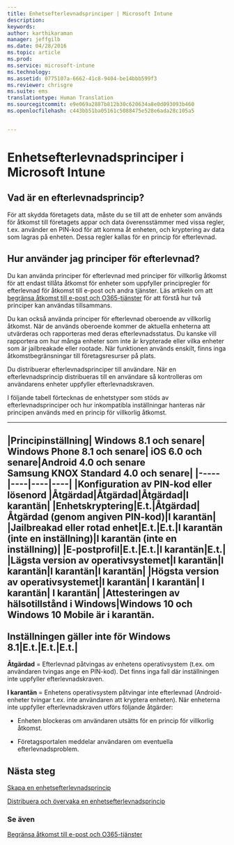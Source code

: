 ```yaml
---
title: Enhetsefterlevnadsprinciper | Microsoft Intune
description: 
keywords: 
author: karthikaraman
manager: jeffgilb
ms.date: 04/28/2016
ms.topic: article
ms.prod: 
ms.service: microsoft-intune
ms.technology: 
ms.assetid: 0775107a-6662-41c8-9404-be14bbb599f3
ms.reviewer: chrisgre
ms.suite: ems
translationtype: Human Translation
ms.sourcegitcommit: e9e069a2887b812b30c620634a8e0d093093b460
ms.openlocfilehash: c443bb51ba05161c5088475e528e6ada28c105a5


---
```


# Enhetsefterlevnadsprinciper i Microsoft Intune
## Vad är en efterlevnadsprincip?
För att skydda företagets data, måste du se till att de enheter som används för åtkomst till företagets appar och data överensstämmer med vissa regler, t.ex. använder en PIN-kod för att komma åt enheten, och kryptering av data som lagras på enheten. Dessa regler kallas för en princip för efterlevnad.

## Hur använder jag principer för efterlevnad?
Du kan använda principer för efterlevnad med principer för villkorlig åtkomst för att endast tillåta åtkomst för enheter som uppfyller principregler för efterlevnad för åtkomst till e-post och andra tjänster. Läs artikeln om att [begränsa åtkomst till e-post och O365-tjänster](restrict-access-to-email-and-o365-services-with-microsoft-intune.md) för att förstå hur två principer kan användas tillsammans.

Du kan också använda principer för efterlevnad oberoende av villkorlig åtkomst. När de används oberoende kommer de aktuella enheterna att utvärderas och rapporteras med deras efterlevnadsstatus. Du kanske vill rapportera om hur många enheter som inte är krypterade eller vilka enheter som är jailbreakade eller rootade. När funktionen används enskilt, finns inga åtkomstbegränsningar till företagsresurser på plats.

Du distribuerar efterlevnadsprinciper till användare. När en efterlevnadsprincip distribueras till en användare så kontrolleras om användarens enheter uppfyller efterlevnadskraven.

I följande tabell förtecknas de enhetstyper som stöds av efterlevnadsprinciper och hur inkompatibla inställningar hanteras när principen används med en princip för villkorlig åtkomst.

--------------

|Principinställning| Windows 8.1 och senare| Windows Phone 8.1 och senare| iOS 6.0 och senare|Android 4.0 och senare<br/>Samsung KNOX Standard 4.0 och senare|
|-----|----|----|----|
|**Konfiguration av PIN-kod eller lösenord** |Åtgärdad|Åtgärdad|Åtgärdad|I karantän|
|**Enhetskryptering**|E.t.|Åtgärdad|Åtgärdad (genom angiven PIN-kod)|I karantän|
|**Jailbreakad eller rotad enhet**|E.t.|E.t.|I karantän (inte en inställning)|I karantän (inte en inställning)|
|**E-postprofil**|E.t.|E.t.|I karantän|E.t.|
|**Lägsta version av operativsystemet**|I karantän|I karantän|I karantän|I karantän|
|**Högsta version av operativsystemet**|I karantän| I karantän| I karantän| I karantän|
|**Attesteringen av hälsotillstånd i Windows**|Windows 10 och Windows 10 Mobile är i karantän.<br /><br />Inställningen gäller inte för Windows 8.1|E.t.|E.t.|E.t.|
--------------
**Åtgärdad** = Efterlevnad påtvingas av enhetens operativsystem (t.ex. om användaren tvingas ange en PIN-kod).  Det finns inga fall där inställningen inte uppfyller efterlevnadskraven.

**I karantän** = Enhetens operativsystem påtvingar inte efterlevnad (Android-enheter tvingar t.ex. inte användaren att kryptera enheten). När enheterna inte uppfyller efterlevnadskraven utförs följande åtgärder:

-   Enheten blockeras om användaren utsätts för en princip för villkorlig åtkomst.

-   Företagsportalen meddelar användaren om eventuella efterlevnadsproblem.

## Nästa steg
[Skapa en enhetsefterlevnadsprincip](create-a-device-compliance-policy-in-microsoft-intune.md)

[Distribuera och övervaka en enhetsefterlevnadsprincip](deploy-and-monitor-a-device-compliance-policy-in-microsoft-intune.md)

### Se även
[Begränsa åtkomst till e-post och O365-tjänster](restrict-access-to-email-and-o365-services-with-microsoft-intune.md)



<!--HONumber=Jun16_HO4-->



